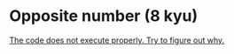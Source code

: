 # Opposite number (8 kyu)


[The code does not execute properly. Try to figure out why.](https://www.codewars.com/kata/opposite-number)
